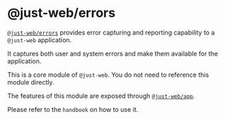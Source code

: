 # @just-web/errors

[`@just-web/errors`] provides error capturing and reporting capability to a `@just-web` application.

It captures both user and system errors and make them available for the application.

This is a core module of `@just-web`.
You do not need to reference this module directly.

The features of this module are exposed through [`@just-web/app`].

Please refer to the `handbook` on how to use it.

[`@just-web/app`]: https://github.com/justland/just-web/tree/main/frameworks/app
[`@just-web/errors`]: https://github.com/justland/just-web/tree/main/frameworks/errors
